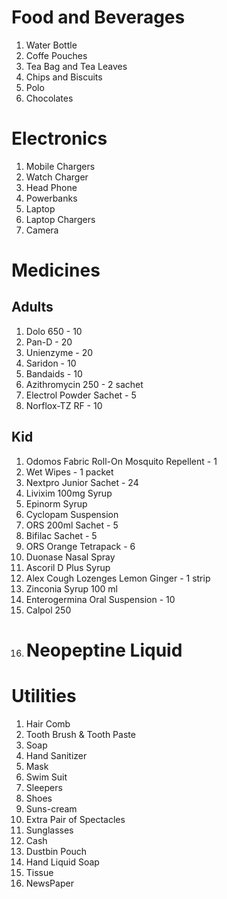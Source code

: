 # Food and Beverages 
1. Water Bottle
2. Coffe Pouches
3. Tea Bag and Tea Leaves
4. Chips and Biscuits
5. Polo
6. Chocolates

# Electronics
1. Mobile Chargers
2. Watch Charger
3. Head Phone
4. Powerbanks
5. Laptop
6. Laptop Chargers
7. Camera

# Medicines
## Adults
1. Dolo 650 - 10
2. Pan-D - 20
3. Unienzyme - 20
4. Saridon - 10
5. Bandaids - 10
6. Azithromycin 250 - 2 sachet
7. Electrol Powder Sachet - 5
8. Norflox-TZ RF - 10


## Kid
1. Odomos Fabric Roll-On Mosquito Repellent - 1
2. Wet Wipes - 1 packet
3. Nextpro Junior Sachet - 24
4. Livixim 100mg Syrup
5. Epinorm Syrup
6. Cyclopam Suspension
7. ORS 200ml Sachet - 5
8. Bifilac Sachet - 5
9. ORS Orange Tetrapack - 6
10. Duonase Nasal Spray
11. Ascoril D Plus Syrup
12. Alex Cough Lozenges Lemon Ginger - 1 strip
13. Zinconia Syrup 100 ml
14. Enterogermina Oral Suspension - 10
15. Calpol 250
16. # Neopeptine Liquid


# Utilities
1. Hair Comb
2. Tooth Brush & Tooth Paste
3. Soap
4. Hand Sanitizer
5. Mask
6. Swim Suit
7. Sleepers
8. Shoes
9. Suns-cream
10. Extra Pair of Spectacles
11. Sunglasses
12. Cash
13. Dustbin Pouch
14. Hand Liquid Soap
15. Tissue
16. NewsPaper

